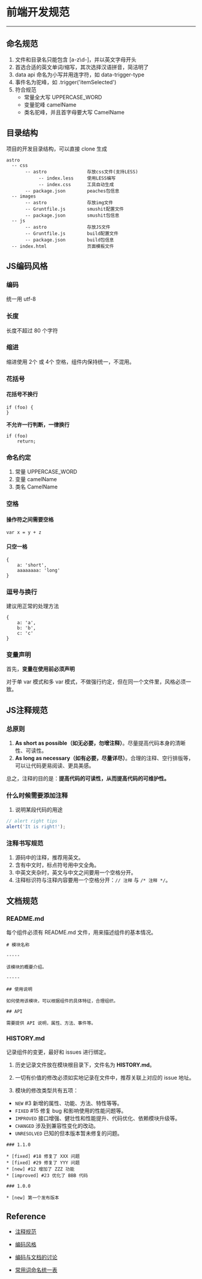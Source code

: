 # 前端开发规范

---

## 命名规范

1. 文件和目录名只能包含 [a-z\d\-]，并以英文字母开头
2. 首选合适的英文单词/缩写，其次选择汉语拼音，简洁明了
3. data api 命名为小写并用连字符，如 data-trigger-type
4. 事件名为驼峰，如 .trigger('itemSelected')
5. 符合规范
   - 常量全大写 UPPERCASE_WORD
   - 变量驼峰 camelName
   - 类名驼峰，并且首字母要大写 CamelName

## 目录结构

项目的开发目录结构，可以直接 clone 生成

```
astro
  -- css
       -- astro               存放css文件(支持LESS)
            -- index.less     使用LESS编写
            -- index.css      工具自动生成
       -- package.json        peaches包信息
  -- images
       -- astro               存放img文件
       -- Gruntfile.js        smushit配置文件
       -- package.json        smushit包信息
  -- js
       -- astro               存放JS文件
       -- Gruntfile.js        build配置文件
       -- package.json        build包信息
  -- index.html               页面模板文件
```

## JS编码风格

### 编码

统一用 utf-8

### 长度

长度不超过 80 个字符

### 缩进

缩进使用 2个 或 4个 空格，组件内保持统一，不混用。

### 花括号

#### 花括号不换行

````
if (foo) {
}
````

**不允许一行判断，一律换行**

````
if (foo)
    return;
````

### 命名约定

1. 常量 UPPERCASE_WORD
2. 变量 camelName
3. 类名 CamelName

### 空格

#### 操作符之间需要空格

````
var x = y + z
````

#### 只空一格

````
{
	a: 'short',
	aaaaaaaa: 'long'
}
````

### 逗号与换行

建议用正常的处理方法

````
{
	a: 'a',
	b: 'b',
	c: 'c'
}
````

### 变量声明

首先，**变量在使用前必须声明**

对于单 var 模式和多 var 模式，不做强行约定，但在同一个文件里，风格必须一致。

## JS注释规范

### 总原则

1. **As short as possible（如无必要，勿增注释）**。尽量提高代码本身的清晰性、可读性。
1. **As long as necessary（如有必要，尽量详尽）**。合理的注释、空行排版等，可以让代码更易阅读、更具美感。

总之，注释的目的是：**提高代码的可读性，从而提高代码的可维护性。**

### 什么时候需要添加注释

1. 说明某段代码的用途

```js
// alert right tips
alert('It is right!');
```

### 注释书写规范

1. 源码中的注释，推荐用英文。
1. 含有中文时，标点符号用中文全角。
1. 中英文夹杂时，英文与中文之间要用一个空格分开。
1. 注释标识符与注释内容要用一个空格分开：`// 注释` 与 `/* 注释 */`。


## 文档规范

### README.md

每个组件必须有 README.md 文件，用来描述组件的基本情况。

```
# 模块名称

-----

该模块的概要介绍。

-----

## 使用说明

如何使用该模块，可以根据组件的具体特征，合理组织。

## API

需要提供 API 说明，属性、方法、事件等。
```

### HISTORY.md

记录组件的变更，最好和 issues 进行绑定。

1. 历史记录文件放在模块根目录下，文件名为 **HISTORY.md**。

2. 一切有价值的修改必须如实地记录在文件中，推荐关联上对应的 issue 地址。

3. 模块的修改类型共有五项：
  - `NEW` #3 新增的属性、功能、方法、特性等等。
  - `FIXED` #15 修复 bug 和影响使用的性能问题等。
  - `IMPROVED` 接口增强、健壮性和性能提升、代码优化、依赖模块升级等。
  - `CHANGED` 涉及到兼容性变化的改动。
  - `UNRESOLVED` 已知的但本版本暂未修复的问题。

```
### 1.1.0

* [fixed] #18 修复了 XXX 问题
* [fixed] #29 修复了 YYY 问题
* [new] #12 增加了 ZZZ 功能
* [improved] #23 优化了 BBB 代码

### 1.0.0

* [new] 第一个发布版本
```


## Reference

 -  [注释规范](https://github.com/aralejs/aralejs.org/wiki/JavaScript-%E6%B3%A8%E9%87%8A%E8%A7%84%E8%8C%83)

 -  [编码风格](https://github.com/aralejs/aralejs.org/wiki/JavaScript-%E7%BC%96%E7%A0%81%E9%A3%8E%E6%A0%BC)

 -  [编码与文档的讨论](https://github.com/aralejs/aralejs.org/issues/36)

 -  [常用词命名统一表](https://github.com/aralejs/aralejs.org/wiki/%E5%B8%B8%E7%94%A8%E8%AF%8D%E5%91%BD%E5%90%8D%E7%BB%9F%E4%B8%80%E8%A1%A8)
